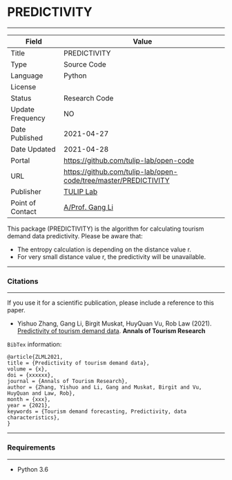 # PREDICTIVITY
---

| Field | Value |
| --- | --- |
| Title | PREDICTIVITY |
| Type | Source Code |
| Language | Python |
| License |   |
| Status | Research Code |
| Update Frequency | NO |
| Date Published | 2021-04-27  |
| Date Updated |  2021-04-28 |
| Portal | https://github.com/tulip-lab/open-code |
| URL | https://github.com/tulip-lab/open-code/tree/master/PREDICTIVITY|
| Publisher |[TULIP Lab](http://www.tulip.org.au/) |
| Point of Contact |[A/Prof. Gang Li](https://github.com/tuliplab) |

This package (PREDICTIVITY) is the algorithm for calculating tourism demand data predictivity. Please be aware that:

* The entropy calculation is depending on the distance value r.
* For very small distance value r, the predictivity will be unavailable.

---
### Citations
---

If you use it for a scientific publication, please include a reference to this paper.

* Yishuo Zhang, Gang Li, Birgit Muskat, HuyQuan Vu,  Rob Law (2021). [Predictivity of tourism demand data](https://doi.org/xxxxxxxx/). **Annals of Tourism Research**


`BibTex` information:

    @article{ZLML2021,
    title = {Predictivity of tourism demand data},
    volume = {x},
    doi = {xxxxxx},
    journal = {Annals of Tourism Research},
    author = {Zhang, Yishuo and Li, Gang and Muskat, Birgit and Vu, HuyQuan and Law, Rob},
    month = {xxx},
    year = {2021},
    keywords = {Tourism demand forecasting, Predictivity, data characteristics}, 
    }

---
###  Requirements
---

* Python 3.6





